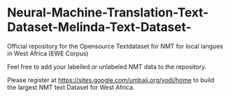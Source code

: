 # Neural-Machine-Translation-Text-Dataset-Melinda-Text-Dataset-
Official repository for the Opensource Textdataset for NMT for local langues in West Africa (EWE Corpus)

Feel free to add your labelled or unlabeled NMT data to the repository.

Please register at https://sites.google.com/umbaji.org/yodi/home to build the 
largest NMT text Dataset for West Africa.
